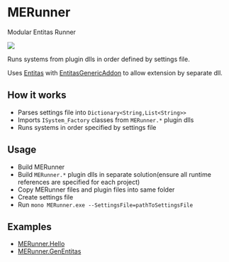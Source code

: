 # MERunner
Modular Entitas Runner

![](https://img.shields.io/apm/l/vim-mode.svg)

Runs systems from plugin dlls in order defined by settings file.

Uses [Entitas](https://github.com/sschmid/Entitas-CSharp) with [EntitasGenericAddon](https://github.com/c0ffeeartc/EntitasGenericAddon) to allow extension by separate dll.

## How it works
  - Parses settings file into `Dictionary<String,List<String>>`
  - Imports `ISystem_Factory` classes from `MERunner.*` plugin dlls
  - Runs systems in order specified by settings file

## Usage
  - Build MERunner
  - Build `MERunner.*` plugin dlls in separate solution(ensure all runtime references are specified for each project)
  - Copy MERunner files and plugin files into same folder
  - Create settings file
  - Run `mono MERunner.exe --SettingsFile=pathToSettingsFile`
  
## Examples
  - [MERunner.Hello](https://github.com/c0ffeeartc/MERunner.Hello)
  - [MERunner.GenEntitas](https://github.com/c0ffeeartc/MERunner.GenEntitas)

